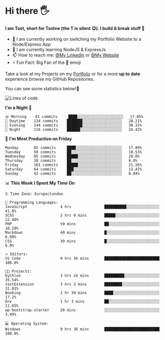 # Hi there :raised_hand_with_fingers_splayed:
#### I am Tsot, short for Tsotne (the T is silent :wink:). I build & break stuff :space_invader:
- :telescope: I am currently working on switching my Portfolio Website to a Node/Express App
- :seedling: I am currently learning NodeJS & ExpressJs
- :mailbox: How to reach me: [@My LinkedIn](https://www.linkedin.com/in/tsotne-gvadzabia/) or [@My Website](https://tsotnegvadzabia.me/contact)
- :zap: Fun Fact: Big Fan of the :space_invader: emoji

Take a look at my Projects on my [Portfolio](https://tsotnegvadzabia.me/) or for a more **up to date** experience browse my GitHub Repositories.

You can see some statistics below!:space_invader:
<!--START_SECTION:waka-->
![Lines of code](https://img.shields.io/badge/From%20Hello%20World%20I%27ve%20Written-2.6%20million%20lines%20of%20code-blue)

**I'm a Night 🦉** 

```text
🌞 Morning    81 commits     ████░░░░░░░░░░░░░░░░░░░░░   17.05% 
🌆 Daytime    134 commits    ███████░░░░░░░░░░░░░░░░░░   28.21% 
🌃 Evening    144 commits    ███████░░░░░░░░░░░░░░░░░░   30.32% 
🌙 Night      116 commits    ██████░░░░░░░░░░░░░░░░░░░   24.42%

```
📅 **I'm Most Productive on Friday** 

```text
Monday       85 commits     ████░░░░░░░░░░░░░░░░░░░░░   17.89% 
Tuesday      50 commits     ██░░░░░░░░░░░░░░░░░░░░░░░   10.53% 
Wednesday    95 commits     █████░░░░░░░░░░░░░░░░░░░░   20.0% 
Thursday     38 commits     ██░░░░░░░░░░░░░░░░░░░░░░░   8.0% 
Friday       101 commits    █████░░░░░░░░░░░░░░░░░░░░   21.26% 
Saturday     64 commits     ███░░░░░░░░░░░░░░░░░░░░░░   13.47% 
Sunday       42 commits     ██░░░░░░░░░░░░░░░░░░░░░░░   8.84%

```


📊 **This Week I Spent My Time On** 

```text
⌚︎ Time Zone: Europe/London

💬 Programming Languages: 
JavaScript               4 hrs               ██████████░░░░░░░░░░░░░░░   41.8% 
SCSS                     2 hrs 9 mins        █████░░░░░░░░░░░░░░░░░░░░   22.48% 
PHP                      59 mins             ██░░░░░░░░░░░░░░░░░░░░░░░   10.29% 
Markdown                 40 mins             █░░░░░░░░░░░░░░░░░░░░░░░░   6.98% 
CSS                      39 mins             █░░░░░░░░░░░░░░░░░░░░░░░░   6.9%

🔥 Editors: 
VS Code                  9 hrs 36 mins       █████████████████████████   100.0%

🐱‍💻 Projects: 
byChloe                  3 hrs 24 mins       █████████░░░░░░░░░░░░░░░░   35.54% 
testExtension            3 hrs 3 mins        ████████░░░░░░░░░░░░░░░░░   31.81% 
Booking                  1 hr 39 mins        ████░░░░░░░░░░░░░░░░░░░░░   17.2% 
Env                      1 hr 3 mins         ██░░░░░░░░░░░░░░░░░░░░░░░   11.05% 
wp-bootstrap-starter     20 mins             ░░░░░░░░░░░░░░░░░░░░░░░░░   3.49%

💻 Operating System: 
Windows                  9 hrs 36 mins       █████████████████████████   100.0%

```


<!--END_SECTION:waka-->
